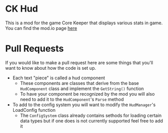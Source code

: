 # CK Hud
This is a mod for the game Core Keeper that displays various stats in game. You can find the mod.io page [here](https://mod.io/g/corekeeper/m/ckhud)

# Pull Requests
If you would like to make a pull request here are some things that you'll want to know about how the code is set up.

- Each text "piece" is called a hud component
    - These components are classes that derive from the base `HudComponent` class and implement the `GetString()` function
    - To have your component be recognized by the mod you will also need to add it to the `HudComponent`'s `Parse` method
- To add to the config system you will want to modify the `HudManager`'s LoadConfig function
    - The `ConfigSystem` class already contains sethods for loading certain data types but if one does is not currently supported feel free to add it
